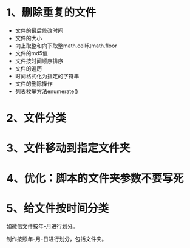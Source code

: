 # 1、删除重复的文件
- 文件的最后修改时间
- 文件的大小
- 向上取整和向下取整math.ceil和math.floor
- 文件的md5值
- 文件按时间顺序排序
- 文件的遍历
- 时间格式化为指定的字符串
- 文件的删除操作
- 列表枚举方法enumerate()

# 2、文件分类


# 3、文件移动到指定文件夹

# 4、优化：脚本的文件夹参数不要写死

# 5、给文件按时间分类
如微信文件按年-月进行划分。

制作按照年-月-日进行划分，包括文件夹。
